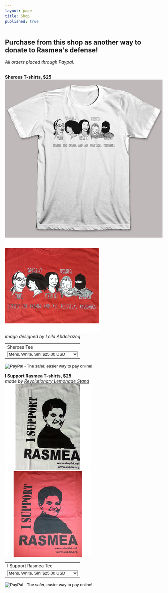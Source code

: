 ```yaml
---
layout: page
title: Shop
published: true
---
```


## Purchase from this shop as another way to donate to Rasmea's defense! 
_All orders placed through Paypal._

<br>**Sheroes T-shirts, $25**
<img src="/assets/img/Sheroes_White.jpg" alt="Sheroes" style="width: 550px;"/>
<img src="/assets/img/Sheroes_Red.jpg" alt="Sheroes" style="width: 300px;"/>
_<br> image designed by Leila Abdelrazeq_

<form target="paypal" action="https://www.paypal.com/cgi-bin/webscr" method="post">
<input type="hidden" name="cmd" value="_s-xclick">
<input type="hidden" name="hosted_button_id" value="7M4MVYPVL35KQ">
<table>
<tr><td><input type="hidden" name="on0" value="Sheroes Tee">Sheroes Tee</td></tr><tr><td><select name="os0">
	<option value="Mens, White, Sml">Mens, White, Sml $25.00 USD</option>
	<option value="Mens, White, Med">Mens, White, Med $25.00 USD</option>
	<option value="Mens, White, Lrg">Mens, White, Lrg $25.00 USD</option>
	<option value="Mens, White, XL">Mens, White, XL $25.00 USD</option>
	<option value="Mens, White, XXL">Mens, White, XXL $25.00 USD</option>
    <option value="Womens, White, Sml">Womens, White, Sml $25.00 USD</option>
	<option value="Womens, White, Med">Womens, White, Med $25.00 USD</option>
	<option value="Womens, White, Lrg">Womens, White, Lrg $25.00 USD</option>
	<option value="Womens, White, XL">Womens, White, XL $25.00 USD</option>
	<option value="Womens, White, XXL">Womens, White, XXL $25.00 USD</option>
	<option value="Mens, Red, Sml">Mens, Red, Sml $25.00 USD</option>
	<option value="Mens, Red, Med">Mens, Red, Med $25.00 USD</option>
	<option value="Mens, Red, Lrg">Mens, Red, Lrg $25.00 USD</option>
	<option value="Mens, Red, XL">Mens, Red, XL $25.00 USD</option>
	<option value="Mens, Red, XXL">Mens, Red, XXL $25.00 USD</option>
    <option value="Womens, Red, Sml">Womens, Red, Sml $25.00 USD</option>
	<option value="Womens, Red, Med">Womens, Red, Med $25.00 USD</option>
	<option value="Womens, Red, Lrg">Womens, Red, Lrg $25.00 USD</option>
	<option value="Womens, Red, XL">Womens, Red, XL $25.00 USD</option>
	<option value="Womens, Red, XXL">Womens, Red, XXL $25.00 USD</option>
</select> </td></tr>
</table>
<input type="hidden" name="currency_code" value="USD">
<input type="image" src="https://www.paypalobjects.com/en_US/i/btn/btn_cart_SM.gif" border="0" name="submit" alt="PayPal - The safer, easier way to pay online!">
<img alt="" border="0" src="https://www.paypalobjects.com/en_US/i/scr/pixel.gif" width="1" height="1">
</form>


**I Support Rasmea T-shirts, $25**
_<br> made by [Revolutionary Lemonade Stand](http://www.revolutionarylemonadestand.com/)_
<img src="/assets/img/I_Support_Rasmea_white.jpg" alt="I Support Rasmea" style="width: 275px;"/> <img src="/assets/img/I_Support_Rasmea_red.jpg" alt="I Support Rasmea" style="width: 275px;"/>

<form target="paypal" action="https://www.paypal.com/cgi-bin/webscr" method="post">
<input type="hidden" name="cmd" value="_s-xclick">
<input type="hidden" name="hosted_button_id" value="6L6M7ZT38QHQE">
<table>
<tr><td><input type="hidden" name="on0" value="I Support Rasmea Tee">I Support Rasmea Tee</td></tr><tr><td><select name="os0">
		<option value="Mens, White, Sml">Mens, White, Sml $25.00 USD</option>
	<option value="Mens, White, Med">Mens, White, Med $25.00 USD</option>
	<option value="Mens, White, Lrg">Mens, White, Lrg $25.00 USD</option>
	<option value="Mens, White, XL">Mens, White, XL $25.00 USD</option>
	<option value="Mens, White, XXL">Mens, White, XXL $25.00 USD</option>
    <option value="Womens, White, Sml">Womens, White, Sml $25.00 USD</option>
	<option value="Womens, White, Med">Womens, White, Med $25.00 USD</option>
	<option value="Womens, White, Lrg">Womens, White, Lrg $25.00 USD</option>
	<option value="Womens, White, XL">Womens, White, XL $25.00 USD</option>
	<option value="Womens, White, XXL">Womens, White, XXL $25.00 USD</option>
	<option value="Mens, Red, Sml">Mens, Red, Sml $25.00 USD</option>
	<option value="Mens, Red, Med">Mens, Red, Med $25.00 USD</option>
	<option value="Mens, Red, Lrg">Mens, Red, Lrg $25.00 USD</option>
	<option value="Mens, Red, XL">Mens, Red, XL $25.00 USD</option>
	<option value="Mens, Red, XXL">Mens, Red, XXL $25.00 USD</option>
    <option value="Womens, Red, Sml">Womens, Red, Sml $25.00 USD</option>
	<option value="Womens, Red, Med">Womens, Red, Med $25.00 USD</option>
	<option value="Womens, Red, Lrg">Womens, Red, Lrg $25.00 USD</option>
	<option value="Womens, Red, XL">Womens, Red, XL $25.00 USD</option>
	<option value="Womens, Red, XXL">Womens, Red, XXL $25.00 USD</option>
</select> </td></tr>
</table>
<input type="hidden" name="currency_code" value="USD">
<input type="image" src="https://www.paypalobjects.com/en_US/i/btn/btn_cart_SM.gif" border="0" name="submit" alt="PayPal - The safer, easier way to pay online!">
<img alt="" border="0" src="https://www.paypalobjects.com/en_US/i/scr/pixel.gif" width="1" height="1">
</form>